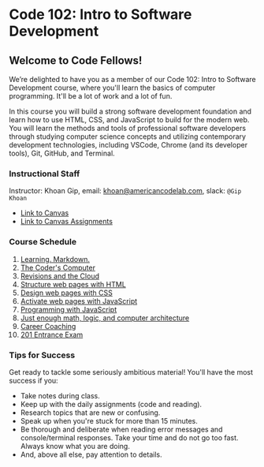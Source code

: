 # Code 102: Intro to Software Development

## Welcome to Code Fellows!

We’re delighted to have you as a member of our Code 102: Intro to Software Development course, where you'll learn the basics of computer programming. It'll be a lot of work and a lot of fun.

In this course you will build a strong software development foundation and learn how to use HTML, CSS, and JavaScript to build for the modern web. You will learn the methods and tools of professional software developers through studying computer science concepts and utilizing contemporary development technologies, including VSCode, Chrome (and its developer tools), Git, GitHub, and Terminal.

### Instructional Staff

Instructor: Khoan Gip, email: <khoan@americancodelab.com>, slack: `@Gip Khoan`

- [Link to Canvas](https://canvas.instructure.com/courses/5388456)
- [Link to Canvas Assignments](https://canvas.instructure.com/courses/5388456/modules)

### Course Schedule

1. [Learning. Markdown.](https://canvas.instructure.com/courses/5388456)
2. [The Coder's Computer](https://canvas.instructure.com/courses/5388456)
3. [Revisions and the Cloud](https://canvas.instructure.com/courses/5388456)
4. [Structure web pages with HTML](https://canvas.instructure.com/courses/5388456)
5. [Design web pages with CSS](https://canvas.instructure.com/courses/5388456)
6. [Activate web pages with JavaScript](https://canvas.instructure.com/courses/5388456)
7. [Programming with JavaScript](https://canvas.instructure.com/courses/5388456)
8. [Just enough math, logic, and computer architecture](https://canvas.instructure.com/courses/5388456)
9. [Career Coaching](https://canvas.instructure.com/courses/5388456)
10. [201 Entrance Exam](https://canvas.instructure.com/courses/5388456)

### Tips for Success

Get ready to tackle some seriously ambitious material! You'll have the most success if you:

- Take notes during class.
- Keep up with the daily assignments (code and reading).
- Research topics that are new or confusing.
- Speak up when you're stuck for more than 15 minutes.
- Be thorough and deliberate when reading error messages and console/terminal responses. Take your time and do not go too fast. Always know what you are doing.
- And, above all else, pay attention to details.
